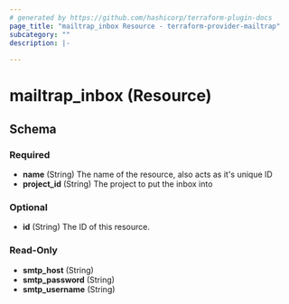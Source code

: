 ```yaml
---
# generated by https://github.com/hashicorp/terraform-plugin-docs
page_title: "mailtrap_inbox Resource - terraform-provider-mailtrap"
subcategory: ""
description: |-
  
---
```


# mailtrap_inbox (Resource)





<!-- schema generated by tfplugindocs -->
## Schema

### Required

- **name** (String) The name of the resource, also acts as it's unique ID
- **project_id** (String) The project to put the inbox into

### Optional

- **id** (String) The ID of this resource.

### Read-Only

- **smtp_host** (String)
- **smtp_password** (String)
- **smtp_username** (String)


